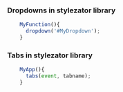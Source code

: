 ### Dropdowns in stylezator library
```javascript
    MyFunction(){
      dropdown('#MyDropdown');
    }
```
### Tabs in stylezator library
```javascript
    MyApp(){
      tabs(event, tabname);
    }
```
